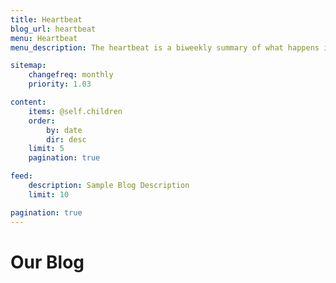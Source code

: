 ```yaml
---
title: Heartbeat
blog_url: heartbeat
menu: Heartbeat
menu_description: The heartbeat is a biweekly summary of what happens in yunity. It is an overview of our current actions and topics.

sitemap:
    changefreq: monthly
    priority: 1.03

content:
    items: @self.children
    order:
        by: date
        dir: desc
    limit: 5
    pagination: true

feed:
    description: Sample Blog Description
    limit: 10

pagination: true
---
```


# Our Blog
